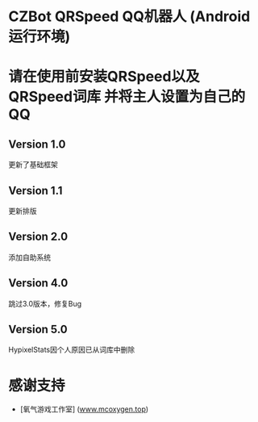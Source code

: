 # CZBot QRSpeed QQ机器人 (Android运行环境)
# 请在使用前安装QRSpeed以及QRSpeed词库 并将主人设置为自己的QQ
## Version 1.0 
更新了基础框架
## Version 1.1
更新排版
## Version 2.0
添加自助系统
## Version 4.0
跳过3.0版本，修复Bug
## Version 5.0
HypixelStats因个人原因已从词库中删除

# 感谢支持
- [氧气游戏工作室] (www.mcoxygen.top)

